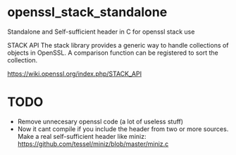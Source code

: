 # openssl_stack_standalone
Standalone and Self-sufficient header in C for openssl stack use

STACK API
The stack library provides a generic way to handle collections of objects in OpenSSL. A comparison function can be registered to sort the collection.

https://wiki.openssl.org/index.php/STACK_API

# TODO

* Remove unnecesary openssl code (a lot of useless stuff)
* Now it cant compile if you include the header from two or more sources. Make a real self-sufficient header like miniz: https://github.com/tessel/miniz/blob/master/miniz.c
